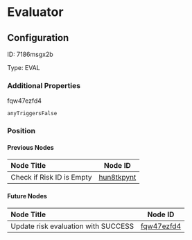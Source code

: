 # Evaluator
## Configuration
ID:  7186msgx2b

Type: EVAL 







### Additional Properties
fqw47ezfd4
```string 
anyTriggersFalse
```





### Position

#### Previous Nodes
| Node Title | Node ID |
| :------------- | ------------ |
| Check if Risk ID is Empty | [hun8tkpynt](./hun8tkpynt.md) | 
 
 #### Future Nodes
| Node Title | Node ID |
| :------------- | ------------ |
| Update risk evaluation with SUCCESS |[fqw47ezfd4](./fqw47ezfd4.md) | 